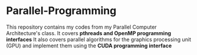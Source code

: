 # Parallel-Programming

This repository contains my codes from my Parallel Computer Architecture's class. It covers **pthreads and OpenMP programming interfaces** It also covers parallel algorithms for the graphics processing unit (GPU) and implement them using the **CUDA programming interface**
